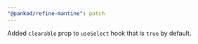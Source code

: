 ```yaml
---
"@pankod/refine-mantine": patch
---
```


Added `clearable` prop to `useSelect` hook that is `true` by default.

